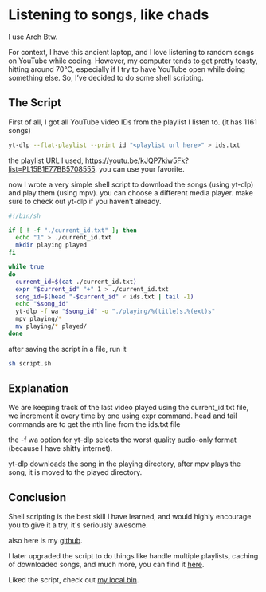 <!--- shellscripting, linux, automation -->

# Listening to songs, like chads

I use Arch Btw.

For context, I have this ancient laptop, and I love listening to random songs on YouTube while coding. However, my computer tends to get pretty toasty, hitting around 70°C, especially if I try to have YouTube open while doing something else. So, I’ve decided to do some shell scripting.

## The Script

First of all, I got all YouTube video IDs from the playlist I listen to. (it has 1161 songs)

```sh
yt-dlp --flat-playlist --print id "<playlist url here>" > ids.txt
```

the playlist URL I used, https://youtu.be/kJQP7kiw5Fk?list=PL15B1E77BB5708555. you can use your favorite.

now I wrote a very simple shell script to download the songs (using yt-dlp) and play them (using mpv). you can choose a different media player. make sure to check out yt-dlp if you haven’t already.

```sh
#!/bin/sh

if [ ! -f "./current_id.txt" ]; then
  echo "1" > ./current_id.txt
  mkdir playing played
fi

while true
do
  current_id=$(cat ./current_id.txt)
  expr "$current_id" "+" 1 > ./current_id.txt
  song_id=$(head "-$current_id" < ids.txt | tail -1)
  echo "$song_id"
  yt-dlp -f wa "$song_id" -o "./playing/%(title)s.%(ext)s"
  mpv playing/*
  mv playing/* played/
done
```

after saving the script in a file, run it

```sh
sh script.sh
```

## Explanation

We are keeping track of the last video played using the current_id.txt file, we increment it every time by one using expr command. head and tail commands are to get the nth line from the ids.txt file

the -f wa option for yt-dlp selects the worst quality audio-only format (because I have shitty internet).

yt-dlp downloads the song in the playing directory, after mpv plays the song, it is moved to the played directory.

## Conclusion

Shell scripting is the best skill I have learned, and would highly encourage you to give it a try, it's seriously awesome.

also here is my [github](https://github.com/AyushmanTripathy).

I later upgraded the script to do things like handle multiple playlists, caching of downloaded songs, and much more, you can find it [here](https://github.com/ayushmantripathy/bin/blob/master/ytp).

Liked the script, check out [my local bin](https://github.com/AyushmanTripathy/bin).
